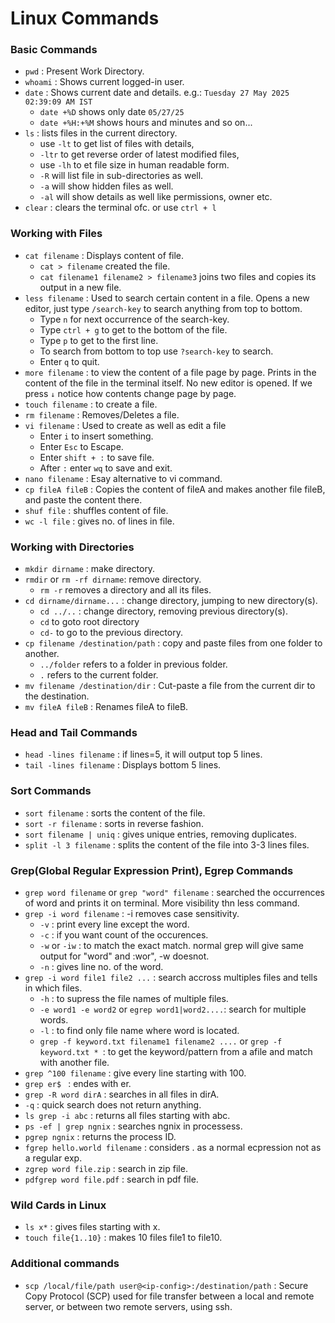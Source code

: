 # Linux Commands
### Basic Commands
- `pwd` : Present Work Directory.
- `whoami` : Shows current logged-in user.
- `date` : Shows current date and details. e.g.: `Tuesday 27 May 2025 02:39:09 AM IST`
  * `date +%D` shows only date `05/27/25`
  * `date +%H:+%M` shows hours and minutes and so on...
- `ls` : lists files in the current directory.
   * use `-lt` to get list of files with details,
   * `-ltr` to get reverse order of latest modified files,
   * use `-lh` to et file size in human readable form.
   * `-R` will list file in sub-directories as well.
   * `-a` will show hidden files as well.
   * `-al` will show details as well like permissions, owner etc.
- `clear` : clears the terminal ofc. or use `ctrl + l`
### Working with Files
- `cat filename` : Displays content of file.
  * `cat > filename` created the file.
  * `cat filename1 filename2 > filename3` joins two files and copies its output in a new file. 
- `less filename` : Used to search certain content in a file. Opens a new editor, just type `/search-key` to search anything from top to bottom.
    * Type `n` for next occurrence of the search-key.
    * Type `ctrl + g` to get to the bottom of the file.
    * Type `p` to get to the first line.
    * To search from bottom to top use `?search-key` to search.
    * Enter `q` to quit.
- `more filename` : to view the content of a file page by page. Prints in the content of the file in the terminal itself. No new editor is opened. If we press `↓` notice how contents change page by page.
- `touch filename` : to create a file.
- `rm filename` : Removes/Deletes a file.
- `vi filename` : Used to create as well as edit a file
  * Enter `i` to insert something.
  * Enter `Esc` to Escape.
  * Enter `shift + :` to save file.
  * After `:` enter `wq` to save and exit.
- `nano filename` : Esay alternative to vi command.
- `cp fileA fileB` : Copies the content of fileA and makes another file fileB, and paste the content there.
- `shuf file` : shuffles content of file.
- `wc -l file` : gives no. of lines in file.
### Working with Directories
- `mkdir dirname` : make directory.
- `rmdir` or `rm -rf dirname`: remove directory.
  * `rm -r` removes a directory and all its files.
- `cd dirname/dirname...` : change directory, jumping to new directory(s).
  * `cd ../..` : change directory, removing previous directory(s).
  * `cd` to goto root directory
  * `cd-` to go to the previous directory. 
- `cp filename /destination/path` : copy and paste files from one folder to another.
  * `../folder` refers to a folder in previous folder.
  * `.` refers to the current folder.
- `mv filename /destination/dir` : Cut-paste a file from the current dir to the destination.
- `mv fileA fileB` : Renames fileA to fileB.
### Head and Tail Commands
- `head -lines filename` : if lines=5, it will output top 5 lines.
- `tail -lines filename` : Displays bottom 5 lines.
### Sort Commands
- `sort filename` : sorts the content of the file.
- `sort -r filename` : sorts in reverse fashion.
- `sort filename | uniq` : gives unique entries, removing duplicates.
- `split -l 3 filename` : splits the content of the file into 3-3 lines files.
### Grep(Global Regular Expression Print), Egrep Commands
- `grep word filename` or `grep "word" filename` : searched the occurrences of word and prints it on terminal. More visibility thn less command.
- `grep -i word filename` : -i removes case sensitivity.
  * `-v` : print every line except the word.
  * `-c` : if you want count of the occurences.
  * `-w` or `-iw` : to match the exact match. normal grep will give same output for "word" and :wor", -w doesnot.
  * `-n` : gives line no. of the word.
- `grep -i word file1 file2 ...` : search accross multiples files and tells in which files.
  * `-h` : to supress the file names of multiple files.
  * `-e word1 -e word2` or `egrep word1|word2....`: search for multiple words.
  * `-l` : to find only file name where word is located.
  * `grep -f keyword.txt filename1 filename2 ....` or `grep -f keyword.txt * `: to get the keyword/pattern from a afile and match with another file.
- `grep ^100 filename` : give every line starting with 100.
- `grep er$ ` : endes with er.
- `grep -R word dirA` : searches in all files in dirA.
- `-q` : quick search does not return anything.
- `ls grep -i abc` : returns all files starting with abc.
- `ps -ef | grep ngnix` : searches ngnix in processess.
- `pgrep ngnix` : returns the process ID.
- `fgrep hello.world filename` : considers . as a normal ecpression not as a regular exp.
- `zgrep word file.zip` : search in zip file.
- `pdfgrep word file.pdf` : search in pdf file.
### Wild Cards in Linux
- `ls x*` : gives files starting with x.
- `touch file{1..10}` : makes 10 files file1 to file10.
### Additional commands

- `scp /local/file/path user@<ip-config>:/destination/path` : Secure Copy Protocol (SCP) used for file transfer between a local and remote server, or between two remote servers, using ssh.



